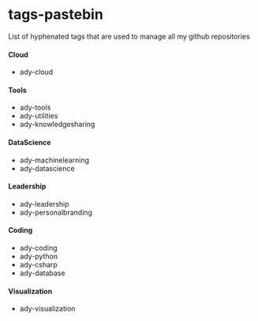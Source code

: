 # tags-pastebin
List of hyphenated tags that are used to manage all my github repositories

#### Cloud
* ady-cloud

#### Tools 
* ady-tools
* ady-utilities
* ady-knowledgesharing

#### DataScience
* ady-machinelearning
* ady-datascience

#### Leadership
* ady-leadership
* ady-personalbranding

#### Coding
* ady-coding
* ady-python
* ady-csharp
* ady-database

#### Visualization
* ady-visualization
